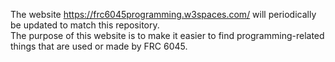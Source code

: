 The website https://frc6045programming.w3spaces.com/ will periodically be updated to match this repository.<br>
The purpose of this website is to make it easier to find programming-related things that are used or made by FRC 6045.
